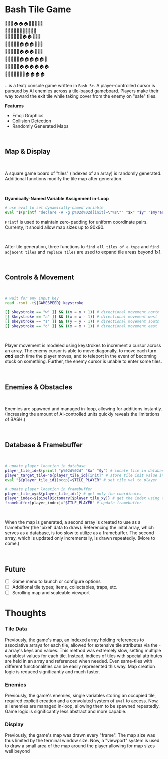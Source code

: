 # Bash Tile Game

🌲🌲🌲🏠🏠🏠🌲🌲🌲🌲🌲<br>
🌲🌲🌲🌲🌲🌲🌲🌲🌲🌲🌲<br>
🌲🌳🌲🌲🌲🏃🏠🏠🌲🌳🌲<br>
🌲🌲🌲🌲🌲🏠🏠🏠🌲🌲🌳<br>
🌲🌲🌲🌲🔪🏠🏠🏠🌲🌲🌲<br>
🌳🌲🌲🌲🌲🏠🏠🏠🏠🏠🌲<br>
🌲🌲🌳🌳🌲🏠🏠🏠🏠🏠🏠<br>
🌾🌳🌲🌲🌲🌲🌳🏠🏠🏠🏠<br>

...is a text/ console game written in `Bash 5+`. A player-controlled cursor is pursued by AI enemies across a tile-based gameboard. Players make their way toward the exit tile while taking cover from the enemy on "safe" tiles.

**Features**

* Emoji Graphics
* Collision Detection
* Randomly Generated Maps

<br>

## Map & Display

<br>

A square game board of "tiles" (indexes of an array) is randomly generated. Additional functions modify the tile map after generation.

<br>

**Dyamically-Named Variable Assignment in-Loop**

```bash
# use eval to set dynamically-named variable
eval "$(printf "declare -A -g p%02d%02d[init]=\"%s\"" "$x" "$y" "$myrandom")"
```

`Printf` is used to maintain zero-padding for uniform coordinate pairs. Currenty, it should allow map sizes up to 90x90.

<br>

After tile generation, three functions to `find all tiles of a type` and `find adjacent tiles` and `replace tiles` are used to expand tile
areas beyond 1x1.

<br>

## Controls & Movement

<br>

```bash
# wait for any input key
read -rsn1 -t${GAMESPEED} keystroke

[[ $keystroke == "w" ]] && ((y = y + 1)) # directional movement north
[[ $keystroke == "a" ]] && ((x = x - 1)) # directional movement west
[[ $keystroke == "s" ]] && ((y = y - 1)) # directional movement south
[[ $keystroke == "d" ]] && ((x = x + 1)) # directional movement east
```

<br>

Player movement is modeled using keystrokes to increment a cursor across an array. The enemy cursor is able to move diagonally, to move each turn **_and_** each time the player moves, and to teleport in the event of becoming stuck on something. Further, the enemy cursor is unable to enter some tiles.

<br>

## Enemies & Obstacles

<br>

Enemies are spawned and managed in-loop, allowing for additions instantly. (Increasing the amount of AI-controlled units quickly reveals the limitations of BASH.)

<br>

## Database & Framebuffer

<br>

```bash
# update player location in database
player_tile_id=$(printf "p%02d%02d" "$x" "$y") # locate tile in database
player_target_tile="${player_tile_id}[init]" # store tile init value in [init]
eval "${player_tile_id}[occp]=$TILE_PLAYER" # set tile val to player

# update player location in framebuffer
player_tile_xy=${player_tile_id:1} # get only the coordinates
player_index=${pixelDictonary[$player_tile_xy]} # get the index using coordinates
framebuffer[player_index]="$TILE_PLAYER" # update framebuffer
```

<br>

When the map is generated, a second array is created to use as a framebuffer (the 'pixel' data to draw). Referencing the inital array, which serves as a database, is too slow to utilize as a framebuffer. The second array, which is updated only incrementally, is drawn repeatedly. (More to come.)

<br>

## Future

- [ ] Game menu to launch or configure options
- [ ] Additional tile types; items, collectables, traps, etc.
- [ ] Scrolling map and scaleable viewport

# Thoughts


### Tile Data
Previously, the game's map, an indexed array holding references to associative arrays for each tile, allowed for extensive tile attributes via the `-A` array's keys and values. This method was extremely slow, setting multiple variables/ values for each tile. Instead, indices of tiles with special attributes are held in an array and referenced when needed. Even same-tiles with different functionalities can be easily represented this way. Map creation logic is reduced significantly and much faster.

### Enemies
Previously, the game's enemies, single variables storing an occupied tile, required explicit creation and a convoluted system of `eval` to access. Now, all enemies are managed in-loop, allowing them to be spawned repeatedly. Game logic is significantly less abstract and more capable.

### Display
Previously, the game's map was drawn every "frame". The map size was thus limited by the terminal window size. Now, a "viewport" system is used to draw a small area of the map around the player allowing for map sizes well beyond 
